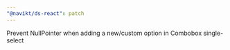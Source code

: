 ```yaml
---
"@navikt/ds-react": patch
---
```


Prevent NullPointer when adding a new/custom option in Combobox single-select
